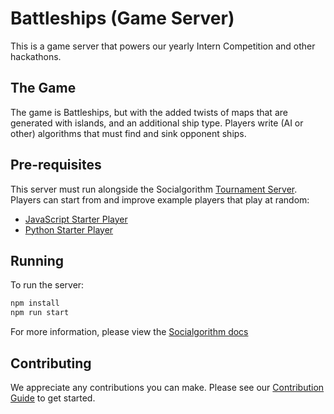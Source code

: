 # Battleships (Game Server)

This is a game server that powers our yearly Intern Competition and other hackathons. 

## The Game 

The game is Battleships, but with the added twists of maps that are generated with islands, and an additional ship type. Players write (AI or other) algorithms that must find and sink opponent ships.

## Pre-requisites

This server must run alongside the Socialgorithm [Tournament Server](https://github.com/socialgorithm/tournament-server). Players can start from and improve example players that play at random:

* [JavaScript Starter Player](https://github.com/Morgan-Stanley/battleships-player-js)
* [Python Starter Player](https://github.com/Morgan-Stanley/battleships-player-python)

## Running

To run the server:

```js
npm install
npm run start
```

For more information, please view the [Socialgorithm docs](https://socialgorithm.org/docs)

## Contributing

We appreciate any contributions you can make. Please see our [Contribution Guide](CONTRIBUTING.md) to get started.
